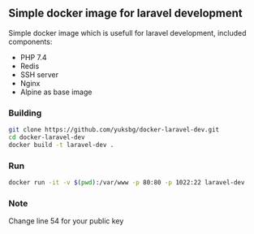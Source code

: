 ## Simple docker image for laravel development

Simple docker image which is usefull for laravel development, included components:

  - PHP 7.4
  - Redis
  - SSH server
  - Nginx
  - Alpine as base image

### Building

```bash
git clone https://github.com/yuksbg/docker-laravel-dev.git
cd docker-laravel-dev
docker build -t laravel-dev .
```

### Run
```bash
docker run -it -v $(pwd):/var/www -p 80:80 -p 1022:22 laravel-dev
```

### Note
Change line 54 for your public key

